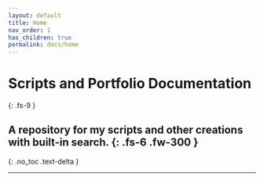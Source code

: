 ```yaml
---
layout: default
title: Home
nav_order: 1
has_children: true
permalink: docs/home
---
```


# Scripts and Portfolio Documentation
{: .fs-9 }

A repository for my scripts and other creations with built-in search.
{: .fs-6 .fw-300 }
---
{: .no_toc .text-delta }

---
